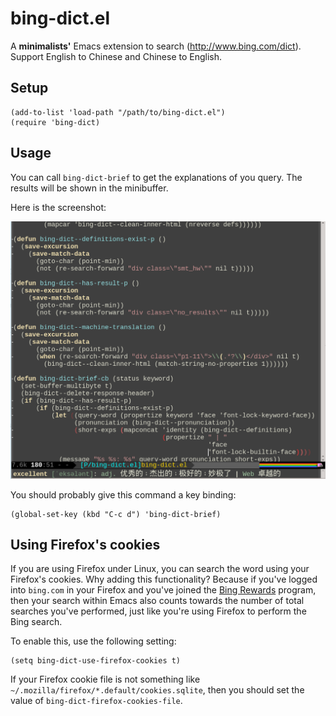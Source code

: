# bing-dict.el
A **minimalists'** Emacs extension to search (http://www.bing.com/dict). 
Support English to Chinese and Chinese to English.

## Setup

    (add-to-list 'load-path "/path/to/bing-dict.el")
    (require 'bing-dict)

## Usage
You can call `bing-dict-brief` to get the explanations of you query. The results
will be shown in the minibuffer.

Here is the screenshot:

![bing-dict-screenshot](./screenshot.png)

You should probably give this command a key binding:

    (global-set-key (kbd "C-c d") 'bing-dict-brief)

## Using Firefox's cookies
If you are using Firefox under Linux, you can search the word using your
Firefox's cookies. Why adding this functionality? Because if you've logged into
`bing.com` in your Firefox and you've joined the
[Bing Rewards](https://www.bing.com/rewards/dashboard) program, then your search
within Emacs also counts towards the number of total searches you've performed,
just like you're using Firefox to perform the Bing search.

To enable this, use the following setting:

    (setq bing-dict-use-firefox-cookies t)

If your Firefox cookie file is not something like
`~/.mozilla/firefox/*.default/cookies.sqlite`, then you should set the value of
`bing-dict-firefox-cookies-file`.

